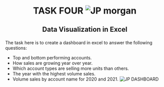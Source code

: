 # <p align="center" style="margin-top: 0px;"> TASK FOUR ![JP morgan](https://github.com/ellaclauz/JP_MORGAN_EXCEL_SKILL/assets/100838547/e6a7faef-81b4-4e92-9e1d-e541b74acb3f)
## <p align="center"> Data Visualization in Excel  
  
The task here is to create a dashboard in excel to answer the following questions:
-  Top and bottom performing accounts.
-  How sales are growing year over year.
-  Which account types are selling more units than others.
-  The year with the highest volume sales. 
-  Volume sales by account name for 2020 and 2021. 
![JP DASHBOARD](https://github.com/ellaclauz/JP_MORGAN_EXCEL_SKILL/assets/100838547/469aefdc-f5df-44cb-9075-89906767de5c)
